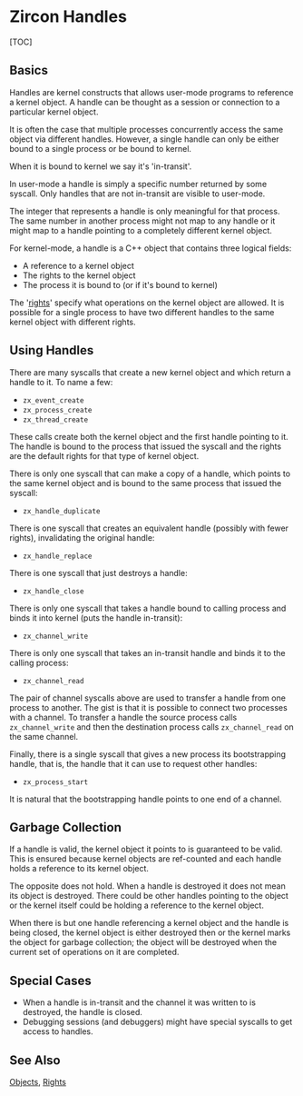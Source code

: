 # Zircon Handles

[TOC]

## Basics
Handles are kernel constructs that allows user-mode programs to
reference a kernel object. A handle can be thought as a session
or connection to a particular kernel object.

It is often the case that multiple processes concurrently access
the same object via different handles. However, a single handle
can only be either bound to a single process or be bound to
kernel.

When it is bound to kernel we say it's 'in-transit'.

In user-mode a handle is simply a specific number returned by
some syscall. Only handles that are not in-transit are visible
to user-mode.

The integer that represents a handle is only meaningful for that
process. The same number in another process might not map to any
handle or it might map to a handle pointing to a completely
different kernel object.

For kernel-mode, a handle is a C++ object that contains three
logical fields:

+ A reference to a kernel object
+ The rights to the kernel object
+ The process it is bound to (or if it's bound to kernel)

The '[rights](rights.md)' specify what operations on the kernel object are
allowed. It is possible for a single process to have two different
handles to the same kernel object with different rights.

## Using Handles
There are many syscalls that create a new kernel object
and which return a handle to it. To name a few:
+ `zx_event_create`
+ `zx_process_create`
+ `zx_thread_create`

These calls create both the kernel object and the first
handle pointing to it. The handle is bound to the process that
issued the syscall and the rights are the default rights for
that type of kernel object.

There is only one syscall that can make a copy of a handle,
which points to the same kernel object and is bound to the same
process that issued the syscall:
+ `zx_handle_duplicate`

There is one syscall that creates an equivalent handle (possibly
with fewer rights), invalidating the original handle:
+ `zx_handle_replace`

There is one syscall that just destroys a handle:
+ `zx_handle_close`

There is only one syscall that takes a handle bound to calling
process and binds it into kernel (puts the handle in-transit):
+ `zx_channel_write`

There is only one syscall that takes an in-transit handle and
binds it to the calling process:
+ `zx_channel_read`

The pair of channel syscalls above are used to transfer a handle
from one process to another. The gist is that it is possible
to connect two processes with a channel. To transfer a handle
the source process calls `zx_channel_write` and then the
destination process calls `zx_channel_read` on the same channel.

Finally, there is a single syscall that gives a new process its
bootstrapping handle, that is, the handle that it can use to
request other handles:
+ `zx_process_start`

It is natural that the bootstrapping handle points to one end of a
channel.

## Garbage Collection
If a handle is valid, the kernel object it points to is guaranteed
to be valid. This is ensured because kernel objects are ref-counted
and each handle holds a reference to its kernel object.

The opposite does not hold. When a handle is destroyed it does not
mean its object is destroyed. There could be other handles pointing
to the object or the kernel itself could be holding a reference to
the kernel object.

When there is but one handle referencing a kernel object and the
handle is being closed, the kernel object is either destroyed then or
the kernel marks the object for garbage collection; the object will be
destroyed when the current set of operations on it are completed.

## Special Cases
+ When a handle is in-transit and the channel it was written to
is destroyed, the handle is closed.
+ Debugging sessions (and debuggers) might have special syscalls to
get access to handles.

## See Also
[Objects](objects.md),
[Rights](rights.md)
